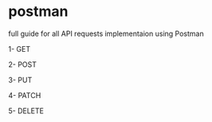 # postman

full guide for all API requests implementaion using Postman 

1- GET 

2- POST 

3- PUT 

4- PATCH 

5- DELETE
